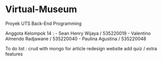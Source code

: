 # Virtual-Museum

Proyek UTS Back-End Programming

Anggota Kelompok 14 :
    - Sean Henry Wijaya / 535220019
    - Valentino Almendo Radjawane / 535220040
    - Paulina Agustina / 535220048

To do list : 
crud with mongo for article
redesign website
add quiz / extra features